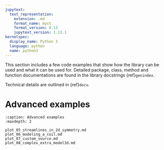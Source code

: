 ```yaml
---
jupytext:
  text_representation:
    extension: .md
    format_name: myst
    format_version: 0.13
    jupytext_version: 1.13.1
kernelspec:
  display_name: Python 3
  language: python
  name: python3
---
```


This section includes a few code examples that show how the library can be used and what it can be used for.
Detailed package, class, method and function documentations are found in the library docstrings {ref}`genindex`.

Technical details are outlined in {ref}`docu`.

Advanced examples
=================

```{toctree}
:caption: Advanced examples
:maxdepth: 2

plot_05_streamlines_in_2d_symmetry.md
plot_06_modeling_a_coil.md
plot_07_custom_source.md
plot_08_complex_extra_model3d.md
```
